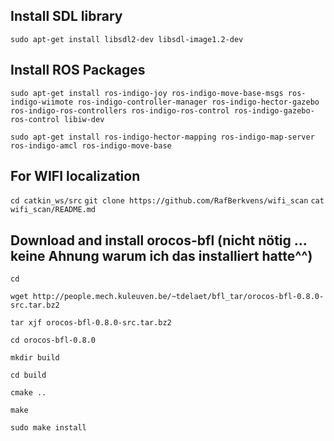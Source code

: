 ## Install SDL library

`sudo apt-get install libsdl2-dev libsdl-image1.2-dev`

## Install ROS Packages

`sudo apt-get install ros-indigo-joy ros-indigo-move-base-msgs ros-indigo-wiimote ros-indigo-controller-manager ros-indigo-hector-gazebo ros-indigo-ros-controllers ros-indigo-ros-control ros-indigo-gazebo-ros-control libiw-dev`

`sudo apt-get install ros-indigo-hector-mapping ros-indigo-map-server ros-indigo-amcl ros-indigo-move-base`

## For WIFI localization
`cd catkin_ws/src`
`git clone https://github.com/RafBerkvens/wifi_scan`
`cat wifi_scan/README.md`


## Download and install orocos-bfl (nicht nötig ... keine Ahnung warum ich das installiert hatte^^)

`cd`

`wget http://people.mech.kuleuven.be/~tdelaet/bfl_tar/orocos-bfl-0.8.0-src.tar.bz2`

`tar xjf orocos-bfl-0.8.0-src.tar.bz2`

`cd orocos-bfl-0.8.0`

`mkdir build`

`cd build`

`cmake ..`

`make`

`sudo make install`
